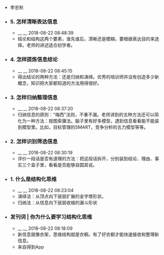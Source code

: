 - 李忠秋
- ### 5. 怎样清晰表达信息
    - __ __ 2018-08-22 08:48:39
    - 结论和结构这两个要素，谁先谁后，清晰还是模糊，要根据表达目的来选择。老师的讲述适合初学者。
- ### 4. 怎样提炼信息结论
    - __ __ 2018-08-22 08:45:15
    - 得出结论的两种方法：还是归纳和演绎。优秀的培训师并没有创造多少新概念，知识把大家都知道的方法用得很好。
- ### 3. 怎样归纳整理信息
    - __ __ 2018-08-22 08:37:20
    - 归纳信息的原则："梅西"法则，不重不漏。老师讲到的五种方法还可以简化为一种方法：按图索骥法。脑子里有好多模型，遇到信息看看能不能装到模型里。比如，目标管理的SMART，竞争分析的五力模型等等。
- ### 2. 怎样识别筛选信息
    - __ __ 2018-08-22 08:30:19
    - 评价一段话是否有道理的方法：把这段话拆开，分别装到结论、理由、事实三个盒子里，看看是否能够自圆其说。
- ### 1. 什么是结构化思维
    - __ __ 2018-08-22 08:23:04
    - 演绎法：从顶点向下层层扩展的金字塔形状。
    - 归纳法：从信息向下层层收缩的漏斗形状
- ### 发刊词 | 你为什么要学习结构化思维
    - __ __ 2018-08-22 08:18:09
    - 新信息就像衣架，思维结构就是衣橱。有了好衣橱才能快速接收和整理新信息。
    - 来自得到App
